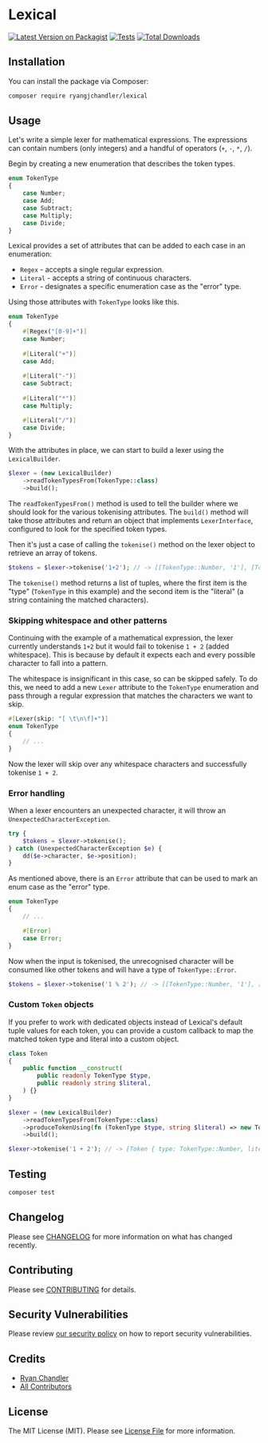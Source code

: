 # Lexical

[![Latest Version on Packagist](https://img.shields.io/packagist/v/ryangjchandler/lexical.svg?style=flat-square)](https://packagist.org/packages/ryangjchandler/lexical)
[![Tests](https://img.shields.io/github/actions/workflow/status/ryangjchandler/lexical/run-tests.yml?branch=main&label=tests&style=flat-square)](https://github.com/ryangjchandler/lexical/actions/workflows/run-tests.yml)
[![Total Downloads](https://img.shields.io/packagist/dt/ryangjchandler/lexical.svg?style=flat-square)](https://packagist.org/packages/ryangjchandler/lexical)

## Installation

You can install the package via Composer:

```bash
composer require ryangjchandler/lexical
```

## Usage

Let's write a simple lexer for mathematical expressions. The expressions can contain numbers (only integers) and a handful of operators (`+`, `-`, `*`, `/`).

Begin by creating a new enumeration that describes the token types.

```php
enum TokenType
{
    case Number;
    case Add;
    case Subtract;
    case Multiply;
    case Divide;
}
```

Lexical provides a set of attributes that can be added to each case in an enumeration:
* `Regex` - accepts a single regular expression.
* `Literal` - accepts a string of continuous characters.
* `Error` - designates a specific enumeration case as the "error" type.

Using those attributes with `TokenType` looks like this.

```php
enum TokenType
{
    #[Regex("[0-9]+")]
    case Number;
    
    #[Literal("+")]
    case Add;
    
    #[Literal("-")]
    case Subtract;
    
    #[Literal("*")]
    case Multiply;

    #[Literal("/")]
    case Divide;
}
```

With the attributes in place, we can start to build a lexer using the `LexicalBuilder`.

```php
$lexer = (new LexicalBuilder)
    ->readTokenTypesFrom(TokenType::class)
    ->build();
```

The `readTokenTypesFrom()` method is used to tell the builder where we should look for the various tokenising attributes. The `build()` method will take those attributes and return an object that implements `LexerInterface`, configured to look for the specified token types.

Then it's just a case of calling the `tokenise()` method on the lexer object to retrieve an array of tokens.

```php
$tokens = $lexer->tokenise('1+2'); // -> [[TokenType::Number, '1'], [TokenType::Add, '+'], [TokenType::Number, '2']]
```

The `tokenise()` method returns a list of tuples, where the first item is the "type" (`TokenType` in this example) and the second item is the "literal" (a string containing the matched characters).

### Skipping whitespace and other patterns

Continuing with the example of a mathematical expression, the lexer currently understands `1+2` but it would fail to tokenise `1 + 2` (added whitespace). This is because by default it expects each and every possible character to fall into a pattern.

The whitespace is insignificant in this case, so can be skipped safely. To do this, we need to add a new `Lexer` attribute to the `TokenType` enumeration and pass through a regular expression that matches the characters we want to skip.

```php
#[Lexer(skip: "[ \t\n\f]+")]
enum TokenType
{
    // ...
}
```

Now the lexer will skip over any whitespace characters and successfully tokenise `1 + 2`.

### Error handling

When a lexer encounters an unexpected character, it will throw an `UnexpectedCharacterException`.

```php
try {
    $tokens = $lexer->tokenise();
} catch (UnexpectedCharacterException $e) {
    dd($e->character, $e->position);
}
```

As mentioned above, there is an `Error` attribute that can be used to mark an enum case as the "error" type.

```php
enum TokenType
{
    // ...

    #[Error]
    case Error;
}
```

Now when the input is tokenised, the unrecognised character will be consumed like other tokens and will have a type of `TokenType::Error`.

```php
$tokens = $lexer->tokenise('1 % 2'); // -> [[TokenType::Number, '1'], [TokenType::Error, '%'], [TokenType::Number, '2']]
```

### Custom `Token` objects

If you prefer to work with dedicated objects instead of Lexical's default tuple values for each token, you can provide a custom callback to map the matched token type and literal into a custom object.

```php
class Token
{
    public function __construct(
        public readonly TokenType $type,
        public readonly string $literal,
    ) {}
}

$lexer = (new LexicalBuilder)
    ->readTokenTypesFrom(TokenType::class)
    ->produceTokenUsing(fn (TokenType $type, string $literal) => new Token($type, $literal))
    ->build();

$lexer->tokenise('1 + 2'); // -> [Token { type: TokenType::Number, literal: "1" }, ...]
```

## Testing

```bash
composer test
```

## Changelog

Please see [CHANGELOG](CHANGELOG.md) for more information on what has changed recently.

## Contributing

Please see [CONTRIBUTING](https://github.com/spatie/.github/blob/main/CONTRIBUTING.md) for details.

## Security Vulnerabilities

Please review [our security policy](../../security/policy) on how to report security vulnerabilities.

## Credits

- [Ryan Chandler](https://github.com/ryangjchandler)
- [All Contributors](../../contributors)

## License

The MIT License (MIT). Please see [License File](LICENSE.md) for more information.
